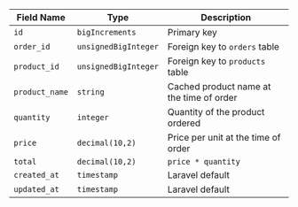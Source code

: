 | Field Name     | Type                 | Description                              |
| -------------- | -------------------- | ---------------------------------------- |
| `id`           | `bigIncrements`      | Primary key                              |
| `order_id`     | `unsignedBigInteger` | Foreign key to `orders` table            |
| `product_id`   | `unsignedBigInteger` | Foreign key to `products` table          |
| `product_name` | `string`             | Cached product name at the time of order |
| `quantity`     | `integer`            | Quantity of the product ordered          |
| `price`        | `decimal(10,2)`      | Price per unit at the time of order      |
| `total`        | `decimal(10,2)`      | `price * quantity`                       |
| `created_at`   | `timestamp`          | Laravel default                          |
| `updated_at`   | `timestamp`          | Laravel default                          |
